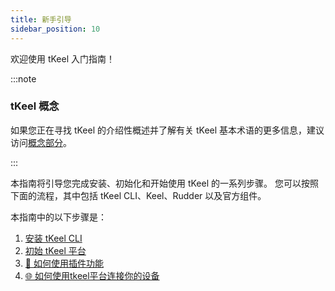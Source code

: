 ```yaml
---
title: 新手引导
sidebar_position: 10
---
```



欢迎使用 tKeel 入门指南！


:::note

### tKeel 概念
如果您正在寻找 tKeel 的介绍性概述并了解有关 tKeel 基本术语的更多信息，建议访问[概念部分](/internal_concepts/platform)。

:::


本指南将引导您完成安装、初始化和开始使用 tKeel 的一系列步骤。 您可以按照下面的流程，其中包括 tKeel CLI、Keel、Rudder 以及官方组件。

本指南中的以下步骤是：

1. [安装 tKeel CLI](./cli.md)
2. [初始 tKeel 平台](./init.md)
3. [🚀 如何使用插件功能](./how-to-use-plugin.md)
4. [🌐 如何使用tkeel平台连接你的设备](./how_to_access_device.md)